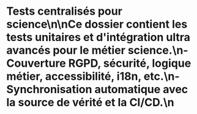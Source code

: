 # Tests centralisés pour science\n\nCe dossier contient les tests unitaires et d'intégration ultra avancés pour le métier science.\n- Couverture RGPD, sécurité, logique métier, accessibilité, i18n, etc.\n- Synchronisation automatique avec la source de vérité et la CI/CD.\n
